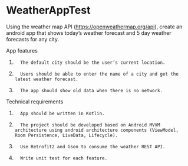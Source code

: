 # WeatherAppTest

Using the weather map API (https://openweathermap.org/api), create an android app that shows today’s weather forecast and 5 day weather forecasts for any city. 

App features

1.       The default city should be the user’s current location.

2.       Users should be able to enter the name of a city and get the latest weather forecast.

3.       The app should show old data when there is no network.

Technical requirements

1.       App should be written in Kotlin.

2.       The project should be developed based on Android MVVM architecture using android architecture components (ViewModel,                Room Persistence, LiveData, Lifecycle).

3.       Use Retrofit2 and Gson to consume the weather REST API.

4.       Write unit test for each feature.
